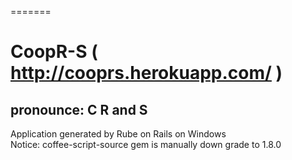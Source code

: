=======
# CoopR-S ( http://cooprs.herokuapp.com/ )
pronounce: C R and S
---------
Application generated by Rube on Rails on Windows <br />
Notice: coffee-script-source gem is manually down grade to 1.8.0  
